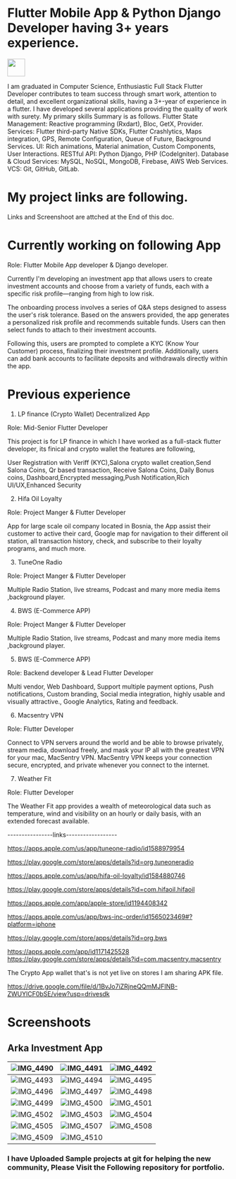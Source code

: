 # Flutter Mobile App & Python Django Developer having 3+ years experience.

<tr >
    <td ><img src="https://user-images.githubusercontent.com/57150383/117805216-26172900-b272-11eb-9b9d-2be969789a55.png" width="40" height="40"></td>
    
</tr>

I am graduated in Computer Science, Enthusiastic Full Stack Flutter Developer contributes to team 
success through smart work, attention to detail, and excellent organizational skills, having a 3+-year 
of experience in a flutter. I have developed several applications providing the quality of work with 
surety.
My primary skills Summary is as follows.
Flutter State Management: Reactive programming (Rxdart), Bloc, GetX, Provider.
Services: Flutter third-party Native SDKs, Flutter Crashlytics, Maps integration, GPS, 
Remote Configuration, Queue of Future, Background Services.
UI: Rich animations, Material animation, Custom Components, User Interactions.
RESTful API: Python Django, PHP (CodeIgniter).
Database & Cloud Services: MySQL, NoSQL, MongoDB, Firebase, AWS Web Services.
VCS: Git, GitHub, GitLab.

<!-- ![Rizwan's GitHub stats](https://github-readme-stats.vercel.app/api?username=rizwanch173&show_icons=true&theme=radical&hide=contribs) -->

# My project links are following.

Links and Screenshoot are attched at the End of this doc.

# Currently working on following App

Role: Flutter Mobile App developer & Django developer.

Currently I'm developing an investment app that allows users to create investment accounts and choose from a variety of funds, each with a specific risk profile—ranging from high to low risk. 

The onboarding process involves a series of Q&A steps designed to assess the user's risk tolerance. Based on the answers provided, the app generates a personalized risk profile and recommends suitable funds. Users can then select funds to attach to their investment accounts.

Following this, users are prompted to complete a KYC (Know Your Customer) process, finalizing their investment profile. Additionally, users can add bank accounts to facilitate deposits and withdrawals directly within the app.


# Previous experience

1. LP finance (Crypto Wallet) Decentralized App

Role: Mid-Senior Flutter Developer

This project is for LP finance in which I have worked as a full-stack flutter developer, its finical and crypto wallet the features are following,

User Registration with Veriff (KYC),Salona crypto wallet creation,Send Salona Coins, Qr based transaction, Receive Salona Coins, Daily Bonus coins, Dashboard,Encrypted messaging,Push Notification,Rich UI/UX,Enhanced Security

2. Hifa Oil Loyalty

Role: Project Manger & Flutter Developer 

App for large scale oil company located in Bosnia, the App assist their customer to active their card, Google map for navigation to their different oil station, all transaction history, check, and subscribe to their loyalty programs, and much more.

3. TuneOne Radio

Role: Project Manger & Flutter Developer 

Multiple Radio Station, live streams, Podcast and many more media items ,background player.

4. BWS (E-Commerce APP)

Role: Project Manger & Flutter Developer 

Multiple Radio Station, live streams, Podcast and many more media items ,background player.

5. BWS (E-Commerce APP)

Role: Backend developer & Lead Flutter Developer 

Multi vendor, Web Dashboard, Support multiple payment options, Push notifications, Custom branding, Social media integration,  highly usable and visually attractive., Google Analytics, Rating and feedback.

6. Macsentry VPN

Role: Flutter Developer 

Connect to VPN servers around the world and be able to browse privately, stream media, download freely, and mask your IP all with the greatest VPN for your mac, MacSentry VPN. MacSentry VPN keeps your connection secure, encrypted, and private whenever you connect to the internet.

7. Weather Fit

Role: Flutter Developer 

The Weather Fit app provides  a wealth of meteorological data such as temperature, wind and visibility on an hourly or daily basis, with an extended forecast available. 

----------------links------------------

https://apps.apple.com/us/app/tuneone-radio/id1588979954

https://play.google.com/store/apps/details?id=org.tuneoneradio

https://apps.apple.com/us/app/hifa-oil-loyalty/id1584880746

https://play.google.com/store/apps/details?id=com.hifaoil.hifaoil

https://apps.apple.com/app/apple-store/id1194408342 

https://apps.apple.com/us/app/bws-inc-order/id1565023469#?platform=iphone

https://play.google.com/store/apps/details?id=org.bws

https://apps.apple.com/app/id1171425528
https://play.google.com/store/apps/details?id=com.macsentry.macsentry

The Crypto App wallet that's is not yet live on stores I am sharing APK file. 

https://drive.google.com/file/d/1BvJo7iZRjneQQmMJFINB-ZWUYlCF0bSE/view?usp=drivesdk

# Screenshoots

## Arka Investment App


| ![IMG_4490](https://github.com/rizwanch173/Flutter-Social-App-UI-Kit/assets/57150383/40afc57e-a7cd-4061-80c7-c432f0d68fd8) | ![IMG_4491](https://github.com/rizwanch173/Flutter-Social-App-UI-Kit/assets/57150383/f3a63a00-30cb-4c0c-914c-2c0c3316be9e) | ![IMG_4492](https://github.com/rizwanch173/Flutter-Social-App-UI-Kit/assets/57150383/e22cd979-d3d1-4d67-8cc7-b592a2cd786e) |
|:--:|:--:|:--:|
| ![IMG_4493](https://github.com/rizwanch173/Flutter-Social-App-UI-Kit/assets/57150383/5a3dd79f-6528-4a69-8ad5-3fc3354cd488) | ![IMG_4494](https://github.com/rizwanch173/Flutter-Social-App-UI-Kit/assets/57150383/f58a75c2-82c5-4105-84ba-631bdcf09e36) | ![IMG_4495](https://github.com/rizwanch173/Flutter-Social-App-UI-Kit/assets/57150383/2365361e-a29b-47f2-908c-b4754cacc53c) |
| ![IMG_4496](https://github.com/rizwanch173/Flutter-Social-App-UI-Kit/assets/57150383/bfbff32c-580d-4a7c-baf7-5385f824f05a) | ![IMG_4497](https://github.com/rizwanch173/Flutter-Social-App-UI-Kit/assets/57150383/d4812f5a-7554-4c2a-94fe-233c78a7fd7f) | ![IMG_4498](https://github.com/rizwanch173/Flutter-Social-App-UI-Kit/assets/57150383/b7bd3fc0-c749-4c37-98d5-d3c815982883) |
| ![IMG_4499](https://github.com/rizwanch173/Flutter-Social-App-UI-Kit/assets/57150383/ef73c4c5-add6-4043-9108-6b4d0b1aaa08) | ![IMG_4500](https://github.com/rizwanch173/Flutter-Social-App-UI-Kit/assets/57150383/bbb401ae-3de2-436a-9842-32b6d5b2a21d) | ![IMG_4501](https://github.com/rizwanch173/Flutter-Social-App-UI-Kit/assets/57150383/8786c8f8-450d-4673-918b-1a1830ed4aab) |
| ![IMG_4502](https://github.com/rizwanch173/Flutter-Social-App-UI-Kit/assets/57150383/29866951-0e40-4a2f-b822-2095d78ce43e) | ![IMG_4503](https://github.com/rizwanch173/Flutter-Social-App-UI-Kit/assets/57150383/32da122f-65c2-48bc-899b-753a0d33597f) | ![IMG_4504](https://github.com/rizwanch173/Flutter-Social-App-UI-Kit/assets/57150383/455fc190-7725-4008-acb0-e689a8dc58c6) |
| ![IMG_4505](https://github.com/rizwanch173/Flutter-Social-App-UI-Kit/assets/57150383/2228430c-e054-4031-a4ad-c8b8664af6b0) | ![IMG_4507](https://github.com/rizwanch173/Flutter-Social-App-UI-Kit/assets/57150383/f644edd9-b50e-49e8-9b7d-aaed848025f9) | ![IMG_4508](https://github.com/rizwanch173/Flutter-Social-App-UI-Kit/assets/57150383/b4c662b4-8555-4e66-a147-dd9a1eb7a60f) |
| ![IMG_4509](https://github.com/rizwanch173/Flutter-Social-App-UI-Kit/assets/57150383/503aace0-125f-4063-af13-5784714267d5) | ![IMG_4510](https://github.com/rizwanch173/Flutter-Social-App-UI-Kit/assets/57150383/7c0d04a7-3a55-4bed-b474-80d757dd732f) | |






### I have Uploaded Sample projects at git for helping the new community, Please Visit the Following repository for portfolio.
<!---
rizwanch173/rizwanch173 is a ✨ special ✨ repository because its `README.md` (this file) appears on your GitHub profile.
You can click the Preview link to take a look at your changes.
--->
